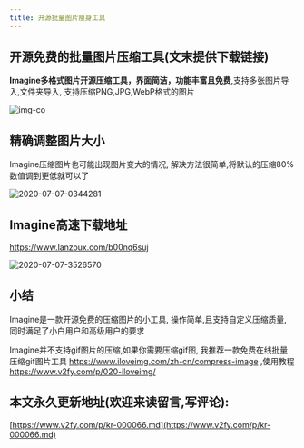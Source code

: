 ```yaml
---
title: 开源批量图片瘦身工具
---
```




## 开源免费的批量图片压缩工具(文末提供下载链接)

**Imagine多格式图片开源压缩工具，界面简洁，功能丰富且免费**,支持多张图片导入,文件夹导入, 支持压缩PNG,JPG,WebP格式的图片

![img-co](https://www.v2fy.com/asset/0i/jikemiji/jikemiji-md/kr-000066.assets/img-co.gif)



## 精确调整图片大小

Imagine压缩图片也可能出现图片变大的情况, 解决方法很简单,将默认的压缩80%数值调到更低就可以了

![2020-07-07-0344281](https://www.v2fy.com/asset/0i/jikemiji/jikemiji-md/kr-000066.assets/2020-07-07-0344281.png)



## Imagine高速下载地址



https://www.lanzoux.com/b00nq6suj



![2020-07-07-3526570](https://www.v2fy.com/asset/0i/jikemiji/jikemiji-md/kr-000066.assets/2020-07-07-3526570.png)



## 小结

Imagine是一款开源免费的压缩图片的小工具, 操作简单,且支持自定义压缩质量, 同时满足了小白用户和高级用户的要求

Imagine并不支持gif图片的压缩,如果你需要压缩gif图, 我推荐一款免费在线批量压缩gif图片工具 https://www.iloveimg.com/zh-cn/compress-image  ,使用教程 https://www.v2fy.com/p/020-iloveimg/


## 本文永久更新地址(欢迎来读留言,写评论):

[https://www.v2fy.com/p/kr-000066.md](https://www.v2fy.com/p/kr-000066.md)

